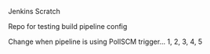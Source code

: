 Jenkins Scratch

Repo for testing build pipeline config

Change when pipeline is using PollSCM trigger... 1, 2, 3, 4, 5